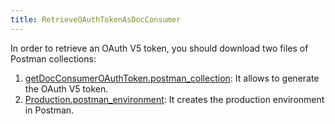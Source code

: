 ```yaml
---
title: RetrieveOAuthTokenAsDocConsumer
---
```


In order to retrieve an OAuth V5 token, you should download two files of Postman collections:

1. [getDocConsumerOAuthToken.postman_collection](https://github.com/be-smals-ebox/OAuth-examples/blob/master/ouath-introspect/src/main/java/be/smals/ebox/poc/oauth/instropsect/getDocConsumerOAuthToken.postman_collection.json): It allows to generate the OAuth V5 token.
2. [Production.postman_environment](https://github.com/be-smals-ebox/OAuth-examples/blob/master/ouath-introspect/src/main/java/be/smals/ebox/poc/oauth/instropsect/Production.postman_environment.json): It creates the production environment in Postman.
